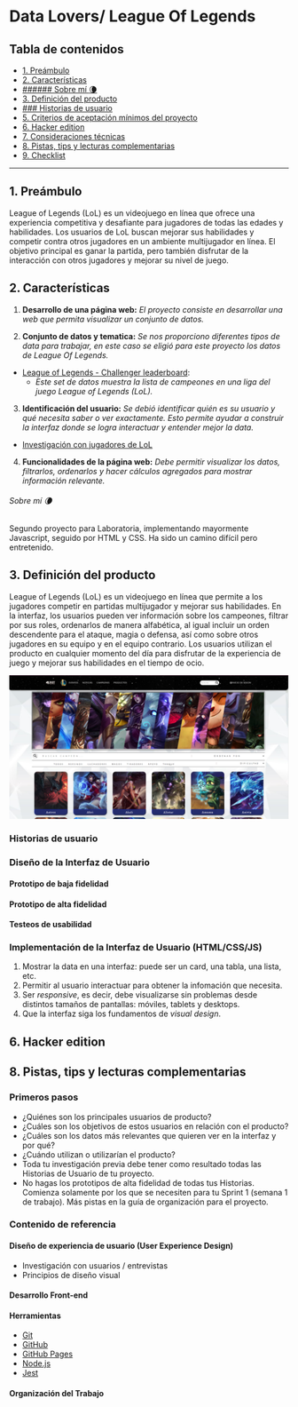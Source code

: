 # Data Lovers/ League Of Legends

## Tabla de contenidos

* [1. Preámbulo](#1-preámbulo)
* [2. Características](#2-características)
* [###### Sobre mí :waning_crescent_moon:](######-Sobre-mí-:waning_crescent_moon:)
* [3. Definición del producto](#3-Definición-del-producto)
* [### Historias de usuario](###-Historias-de-usuario)
* [5. Criterios de aceptación mínimos del proyecto](#5-criterios-de-aceptación-mínimos-del-proyecto)
* [6. Hacker edition](#6-hacker-edition)
* [7. Consideraciones técnicas](#7-consideraciones-técnicas)
* [8. Pistas, tips y lecturas complementarias](#8-pistas-tips-y-lecturas-complementarias)
* [9. Checklist](#9-checklist)

***

## 1. Preámbulo

League of Legends (LoL) es un videojuego en línea que ofrece una experiencia competitiva
y desafiante para jugadores de todas las edades y habilidades. Los usuarios de LoL buscan
mejorar sus habilidades y competir contra otros jugadores en un ambiente multijugador en 
línea. El objetivo principal es ganar la partida, pero también disfrutar de la interacción 
con otros jugadores y mejorar su nivel de juego.


## 2. Características
1. **Desarrollo de una página web:** *El proyecto consiste en desarrollar una web que permita*
 *visualizar un conjunto de datos.*

2. **Conjunto de datos y tematica:** *Se nos proporciono diferentes tipos de data para trabajar,* 
*en este caso se eligió para este proyecto los datos de League Of Legends.*

* [League of Legends - Challenger leaderboard](src/data/lol/lol.json):
  - *Este set de datos muestra la lista de campeones en una liga del
  juego League of Legends (LoL).*

3. **Identificación del usuario:** *Se debió identificar quién es su usuario y qué necesita saber o* 
*ver exactamente. Esto permite ayudar a construir la interfaz donde se logra  interactuar y entender* 
*mejor la data.*
- [Investigación con jugadores de LoL](src/data/lol/README.md)

4. **Funcionalidades de la página web:** *Debe permitir visualizar los datos, filtrarlos, ordenarlos* 
*y hacer cálculos agregados para mostrar información relevante.*

###### Sobre mí :waning_crescent_moon:
Segundo proyecto para Laboratoria, implementando mayormente Javascript, seguido por HTML y CSS.
Ha sido un camino difícil pero entretenido.


## 3. Definición del producto
League of Legends (LoL) es un videojuego en línea que permite a los jugadores
competir en partidas multijugador y mejorar sus habilidades. En la interfaz, los
usuarios pueden ver información sobre los campeones, filtrar por sus roles,
ordenarlos de manera alfabética, al igual incluir un orden descendente para el
ataque, magia o defensa, así como sobre otros jugadores en su equipo y en el
equipo contrario. Los usuarios utilizan el producto en cualquier momento del día
para disfrutar de la experiencia de juego y mejorar sus habilidades en el tiempo
de ocio.

![image](https://github.com/JaePewu/Data-lovers/blob/main/src/img%20readme/LOLWEB.png)


### Historias de usuario



### Diseño de la Interfaz de Usuario

#### Prototipo de baja fidelidad



#### Prototipo de alta fidelidad



#### Testeos de usabilidad


### Implementación de la Interfaz de Usuario (HTML/CSS/JS)


1. Mostrar la data en una interfaz: puede ser un card, una tabla, una lista,
   etc.
2. Permitir al usuario interactuar para obtener la infomación que necesita.
3. Ser _responsive_, es decir, debe visualizarse sin problemas desde distintos
   tamaños de pantallas: móviles, tablets y desktops.
4. Que la interfaz siga los fundamentos de _visual design_.


## 6. Hacker edition


## 8. Pistas, tips y lecturas complementarias

### Primeros pasos


* ¿Quiénes son los principales usuarios de producto?
* ¿Cuáles son los objetivos de estos usuarios en relación con el producto?
* ¿Cuáles son los datos más relevantes que quieren ver en la interfaz y por qué?
* ¿Cuándo utilizan o utilizarían el producto?
* Toda tu investigación previa debe tener como resultado todas las Historias
  de Usuario de tu proyecto.
* No hagas los prototipos de alta fidelidad de todas tus Historias. Comienza
  solamente por los que se necesiten para tu Sprint 1 (semana 1 de trabajo). Más
  pistas en la guía de organización para el proyecto.

### Contenido de referencia

#### Diseño de experiencia de usuario (User Experience Design)

* Investigación con usuarios / entrevistas
* Principios de diseño visual

#### Desarrollo Front-end



#### Herramientas

* [Git](https://git-scm.com/)
* [GitHub](https://github.com/)
* [GitHub Pages](https://pages.github.com/)
* [Node.js](https://nodejs.org/)
* [Jest](https://jestjs.io/)

#### Organización del Trabajo


